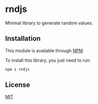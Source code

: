# rndjs
Minimal library to generate random values.

## Installation
This module is available through [NPM](https://www.npmjs.com/).

To install this library, you just need to run:
```bash
npm i rndjs
```

## License
[MIT](https://github.com/vcgtz/rndjs/blob/main/LICENSE)
